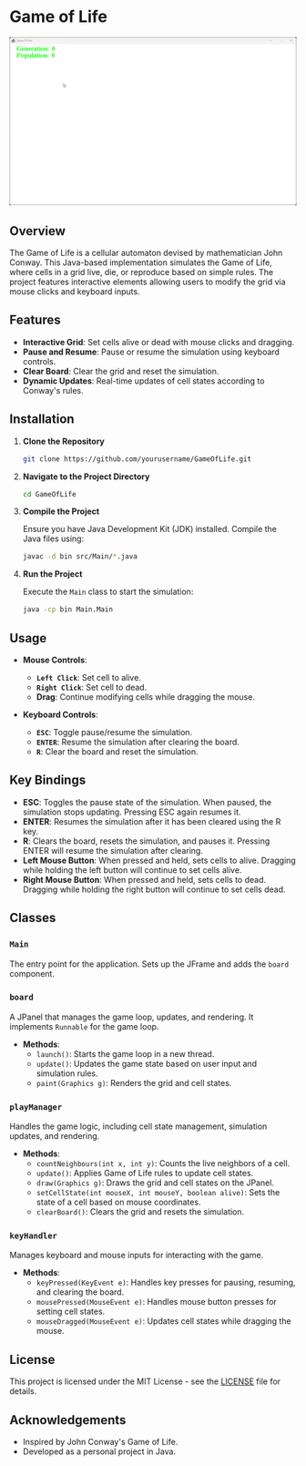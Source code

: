 # Game of Life

![Game of Life](screenshots/gameOfLife.gif)

## Overview

The Game of Life is a cellular automaton devised by mathematician John Conway. This Java-based implementation simulates the Game of Life, where cells in a grid live, die, or reproduce based on simple rules. The project features interactive elements allowing users to modify the grid via mouse clicks and keyboard inputs.

## Features

- **Interactive Grid**: Set cells alive or dead with mouse clicks and dragging.
- **Pause and Resume**: Pause or resume the simulation using keyboard controls.
- **Clear Board**: Clear the grid and reset the simulation.
- **Dynamic Updates**: Real-time updates of cell states according to Conway's rules.

## Installation

1. **Clone the Repository**

   ```bash
   git clone https://github.com/yourusername/GameOfLife.git
   ```

2. **Navigate to the Project Directory**

   ```bash
   cd GameOfLife
   ```

3. **Compile the Project**

   Ensure you have Java Development Kit (JDK) installed. Compile the Java files using:

   ```bash
   javac -d bin src/Main/*.java
   ```

4. **Run the Project**

   Execute the `Main` class to start the simulation:

   ```bash
   java -cp bin Main.Main
   ```

## Usage

- **Mouse Controls**:
    - **`Left Click`**: Set cell to alive.
    - **`Right Click`**: Set cell to dead.
    - **Drag**: Continue modifying cells while dragging the mouse.

- **Keyboard Controls**:
    - **`ESC`**: Toggle pause/resume the simulation.
    - **`ENTER`**: Resume the simulation after clearing the board.
    - **`R`**: Clear the board and reset the simulation.

## Key Bindings

- **ESC**: Toggles the pause state of the simulation. When paused, the simulation stops updating. Pressing ESC again resumes it.
- **ENTER**: Resumes the simulation after it has been cleared using the R key.
- **R**: Clears the board, resets the simulation, and pauses it. Pressing ENTER will resume the simulation after clearing.
- **Left Mouse Button**: When pressed and held, sets cells to alive. Dragging while holding the left button will continue to set cells alive.
- **Right Mouse Button**: When pressed and held, sets cells to dead. Dragging while holding the right button will continue to set cells dead.

## Classes

### `Main`

The entry point for the application. Sets up the JFrame and adds the `board` component.

### `board`

A JPanel that manages the game loop, updates, and rendering. It implements `Runnable` for the game loop.

- **Methods**:
    - `launch()`: Starts the game loop in a new thread.
    - `update()`: Updates the game state based on user input and simulation rules.
    - `paint(Graphics g)`: Renders the grid and cell states.

### `playManager`

Handles the game logic, including cell state management, simulation updates, and rendering.

- **Methods**:
    - `countNeighbours(int x, int y)`: Counts the live neighbors of a cell.
    - `update()`: Applies Game of Life rules to update cell states.
    - `draw(Graphics g)`: Draws the grid and cell states on the JPanel.
    - `setCellState(int mouseX, int mouseY, boolean alive)`: Sets the state of a cell based on mouse coordinates.
    - `clearBoard()`: Clears the grid and resets the simulation.

### `keyHandler`

Manages keyboard and mouse inputs for interacting with the game.

- **Methods**:
    - `keyPressed(KeyEvent e)`: Handles key presses for pausing, resuming, and clearing the board.
    - `mousePressed(MouseEvent e)`: Handles mouse button presses for setting cell states.
    - `mouseDragged(MouseEvent e)`: Updates cell states while dragging the mouse.

## License

This project is licensed under the MIT License - see the [LICENSE](LICENSE) file for details.

## Acknowledgements

- Inspired by John Conway's Game of Life.
- Developed as a personal project in Java.
